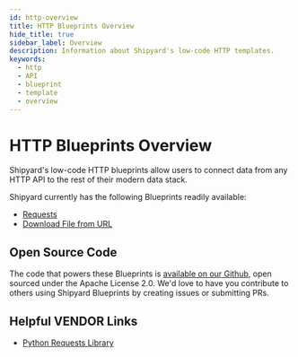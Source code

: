 ```yaml
---
id: http-overview
title: HTTP Blueprints Overview
hide_title: true
sidebar_label: Overview
description: Information about Shipyard's low-code HTTP templates.
keywords:
  - http
  - API
  - blueprint
  - template
  - overview
---
```


# HTTP Blueprints Overview

Shipyard's low-code HTTP blueprints allow users to connect data from any HTTP API to the rest of their modern data stack.

Shipyard currently has the following Blueprints readily available:
- [Requests](http-requests)
- [Download File from URL](http-download-file-from-url)

## Open Source Code
The code that powers these Blueprints is [available on our Github](https://github.com/shipyardapp/http-blueprints), open sourced under the Apache License 2.0. We'd love to have you contribute to others using Shipyard Blueprints by creating issues or submitting PRs.

## Helpful VENDOR Links
- [Python Requests Library](https://docs.python-requests.org/en/latest/)  
